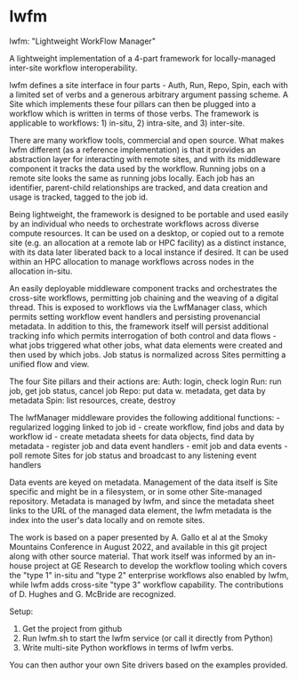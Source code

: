 # lwfm

lwfm: "Lightweight WorkFlow Manager"

A lightweight implementation of a 4-part framework for locally-managed inter-site workflow interoperability.

lwfm defines a site interface in four parts - Auth, Run, Repo, Spin, each with a limited set of verbs and a generous arbitrary argument passing scheme. A Site which implements these four pillars can then be plugged into a workflow which is written in terms of those verbs. The framework is applicable to workflows: 1) in-situ, 2) intra-site, and 3) inter-site.

There are many workflow tools, commercial and open source. What makes lwfm different (as a reference implementation) is that it provides an abstraction layer for interacting with remote sites, and with its middleware component it tracks the data used by the workflow. Running jobs on a remote site looks the same as running jobs locally. Each job has an identifier, parent-child relationships are tracked, and data creation and usage is tracked, tagged to the job id. 

Being lightweight, the framework is designed to be portable and used easily by an individual who needs to orchestrate workflows across diverse compute resources. It can be used on a desktop, or copied out to a remote site (e.g. an allocation at a remote lab or HPC facility) as a distinct instance, with its data later liberated back to a local instance if desired. It can be used within an HPC allocation to manage workflows across nodes in the allocation in-situ.

An easily deployable middleware component tracks and orchestrates the cross-site workflows, permitting job chaining and the weaving of a digital thread.  This is exposed to workflows via the LwfManager class, which permits setting workflow event handlers and persisting provenancial metadata. In addition to this, the framework itself will persist additional tracking info which permits interrogation of both control and data flows - what jobs triggered what other jobs, what data elements were created and then used by which jobs. Job status is normalized across Sites permitting a unified flow and view.  

The four Site pillars and their actions are:
    Auth: login, check login
    Run: run job, get job status, cancel job 
    Repo: put data w. metadata, get data by metadata
    Spin: list resources, create, destroy

The lwfManager middleware provides the following additional functions:
    - regularized logging linked to job id
    - create workflow, find jobs and data by workflow id
    - create metadata sheets for data objects, find data by metadata 
    - register job and data event handlers 
    - emit job and data events
    - poll remote Sites for job status and broadcast to any listening event handlers

Data events are keyed on metadata. Management of the data itself is Site specific and might be in a filesystem, or in some other Site-managed repository. Metadata is managed by lwfm, and since the metadata sheet links to the URL of the managed data element, the lwfm metadata is the index into the user's data locally and on remote sites.

The work is based on a paper presented by A. Gallo et al at the Smoky Mountains Conference in August 2022, and available in this git project along with other source material. That work itself was informed by an in-house project at GE Research to develop the workflow tooling which covers the "type 1" in-situ and "type 2" enterprise workflows also enabled by lwfm, while lwfm adds cross-site "type 3" workflow capability. The contributions of D. Hughes and G. McBride are recognized.

Setup:
1. Get the project from github
2. Run lwfm.sh to start the lwfm service (or call it directly from Python)
3. Write multi-site Python workflows in terms of lwfm verbs.

You can then author your own Site drivers based on the examples provided.  


